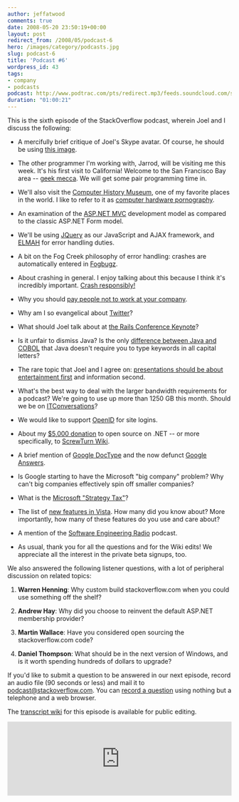 ```yaml
---
author: jeffatwood
comments: true
date: 2008-05-20 23:50:19+00:00
layout: post
redirect_from: /2008/05/podcast-6
hero: /images/category/podcasts.jpg
slug: podcast-6
title: 'Podcast #6'
wordpress_id: 43
tags:
- company
- podcasts
podcast: http://www.podtrac.com/pts/redirect.mp3/feeds.soundcloud.com/stream/14378571-stack-exchange-stack-overflow-podcast-72.mp3
duration: "01:00:21"
---
```



This is the sixth episode of the StackOverflow podcast, wherein Joel and I discuss the following:







  * A mercifully brief critique of Joel's Skype avatar. Of course, he should be using [this image](http://www.codinghorror.com/images/spolsky-wtf.jpg).

  * The other programmer I'm working with, Jarrod, will be visiting me this week. It's his first visit to California! Welcome to the San Francisco Bay area -- [geek mecca](http://www.amazon.com/exec/obidos/ASIN/0762742399/codinghorror-20). We will get some pair programming time in.

  * We'll also visit the [Computer History Museum](http://www.computerhistory.org/), one of my favorite places in the world. I like to refer to it as [computer hardware pornography](http://www.codinghorror.com/blog/archives/000874.html).

  * An examination of the [ASP.NET MVC](http://www.asp.net/mvc/) development model as compared to the classic ASP.NET Form model.

  * We'll be using [JQuery](http://jquery.com/) as our JavaScript and AJAX framework, and [ELMAH](http://code.google.com/p/elmah/) for error handling duties.

  * A bit on the Fog Creek philosophy of error handling: crashes are automatically entered in [Fogbugz](http://www.fogcreek.com/FogBUGZ/).

  * About crashing in general. I enjoy talking about this because I think it's incredibly important. [Crash responsibly!](http://www.codinghorror.com/blog/archives/001118.html)

  * Why you should [pay people not to work at your company](http://discussionleader.hbsp.com/taylor/2008/05/wy_zappos_pays_new_employees_t.html).

  * Why am I so evangelical about [Twitter](https://twitter.com/)?

  * What should Joel talk about at [the Rails Conference Keynote](http://en.oreilly.com/rails2008/public/schedule/detail/4365)?

  * Is it unfair to dismiss Java? Is the only [difference between Java and COBOL](http://www.joelonsoftware.com/items/2006/03/05.html) that Java doesn't require you to type keywords in all capital letters?

  * The rare topic that Joel and I agree on: [presentations should be about entertainment first](http://www.codinghorror.com/blog/archives/001040.html) and information second.

  * What's the best way to deal with the larger bandwidth requirements for a podcast? We're going to use up more than 1250 GB this month. Should we be on [ITConversations](http://itc.conversationsnetwork.org/index.html)?

  * We would like to support [OpenID](http://openid.net/) for site logins.

  * About my [$5,000 donation](http://www.codinghorror.com/blog/archives/001098.html) to open source on .NET -- or more specifically, to [ScrewTurn Wiki](http://www.screwturn.eu/).

  * A brief mention of [Google DocType](http://code.google.com/doctype/) and the now defunct [Google Answers](http://answers.google.com/answers/).

  * Is Google starting to have the Microsoft "big company" problem? Why can't big companies effectively spin off smaller companies?

  * What is the [Microsoft "Strategy Tax"](http://www.25hoursaday.com/weblog/PermaLink.aspx?guid=bea47949-c4b2-48cc-aee4-0eb60b652404)?

  * The list of [new features in Vista](http://en.wikipedia.org/wiki/Features_new_to_Windows_Vista). How many did you know about? More importantly, how many of these features do you use and care about? 

  * A mention of the [Software Engineering Radio](http://se-radio.net/ ) podcast. 

  * As usual, thank you for all the questions and for the Wiki edits! We appreciate all the interest in the private beta signups, too.




We also answered the following listener questions, with a lot of peripheral discussion on related topics:







  1. **Warren Henning**: Why custom build stackoverflow.com when you could use something off the shelf?

  2. **Andrew Hay**: Why did you choose to reinvent the default ASP.NET membership provider?

  3. **Martin Wallace**: Have you considered open sourcing the stackoverflow.com code?


  4. **Daniel Thompson**: What should be in the next version of Windows, and is it worth spending hundreds of dollars to upgrade?




If you'd like to submit a question to be answered in our next episode, 
record an audio file (90 seconds or less) and mail it to [podcast@stackoverflow.com](mailto:podcast@stackoverflow.com). You can [record a question](http://blog.stackoverflow.com/index.php/2008/05/recording-podcast-questions-using-your-telephone/) using nothing but a telephone and a web browser.



The [transcript wiki](https://stackoverflow.fogbugz.com/default.asp?W4331) for this episode is available for public editing.

<iframe width="100%" height="166" scrolling="no" frameborder="no" src="https://w.soundcloud.com/player/?url=https%3A//api.soundcloud.com/tracks/14378571&amp;color=ff5500&amp;auto_play=false&amp;hide_related=false&amp;show_comments=true&amp;show_user=true&amp;show_reposts=false"></iframe>
